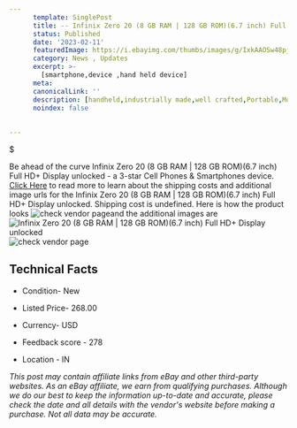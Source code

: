 ```yaml
---
      template: SinglePost
      title: -- Infinix Zero 20 (8 GB RAM | 128 GB ROM)(6.7 inch) Full HD+ Display unlocked
      status: Published
      date: '2023-02-11'
      featuredImage: https://i.ebayimg.com/thumbs/images/g/IxkAAOSw48pjynpF/s-l225.jpg
      category: News , Updates
      excerpt: >-
        [smartphone,device ,hand held device]
      meta:
      canonicalLink: ''
      description: [handheld,industrially made,well crafted,Portable,Mobile,Compact,Convenient,Lightweight,Maneuverable,Man-portable,Miniature,Carriable,Hand-held,Light,Holdable,Transportable,Mobile device,Pocket-sized,On-the-go,Wireless,Cordless,Compact size,Convenient size, smartphone,device ,hand held device]
      noindex: false
      
        
---
```

$

Be ahead of the curve Infinix Zero 20 (8 GB RAM | 128 GB ROM)(6.7 inch) Full HD+ Display unlocked - a 3-star Cell Phones & Smartphones device. [Click Here](https://www.ebay.com/itm/385363546898?hash=item59b9751312%3Ag%3AIxkAAOSw48pjynpF&mkevt=1&mkcid=1&mkrid=711-53200-19255-0&campid=%253CePNCampaignId%253E&customid=%253CreferenceId%253E&toolid=10049) to read more to learn about the shipping costs and additional image urls for the Infinix Zero 20 (8 GB RAM | 128 GB ROM)(6.7 inch) Full HD+ Display unlocked. Shipping cost is undefined. Here is how the product looks ![check vendor page](https://i.ebayimg.com/thumbs/images/g/IxkAAOSw48pjynpF/s-l225.jpg)and the additional images are![Infinix Zero 20 (8 GB RAM | 128 GB ROM)(6.7 inch) Full HD+ Display unlocked](https://i.ebayimg.com/images/g/IxkAAOSw48pjynpF/s-l500.jpg)![check vendor page](https://origin-galleryplus.ebayimg.com/ws/web/385363546898_2_0_1/225x225.jpg,https://origin-galleryplus.ebayimg.com/ws/web/385363546898_3_0_1/225x225.jpg,https://origin-galleryplus.ebayimg.com/ws/web/385363546898_4_0_1/225x225.jpg)



 ## Technical Facts 



     
      

 - Condition- New 


      

 - Listed Price- 268.00 


      

 - Currency- USD 


      

 - Feedback score - 278 


      

 - Location - IN 


      
      

 *_This post may contain affiliate links from eBay and other third-party websites. As an eBay affiliate, we earn from qualifying purchases. Although we do our best to keep the information up-to-date and accurate, please check the date and all details with the vendor's website before making a purchase. Not all data may be accurate._*






